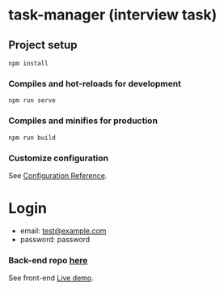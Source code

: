 # task-manager (interview task)

## Project setup
```
npm install
```

### Compiles and hot-reloads for development
```
npm run serve
```

### Compiles and minifies for production
```
npm run build
```

### Customize configuration
See [Configuration Reference](https://cli.vuejs.org/config/).

# Login

 - email: test@example.com
 - password: password

### Back-end repo [here](https://github.com/chibyk101/task-manager)
See front-end [Live demo](https://aptwi.schoolx.ng).
